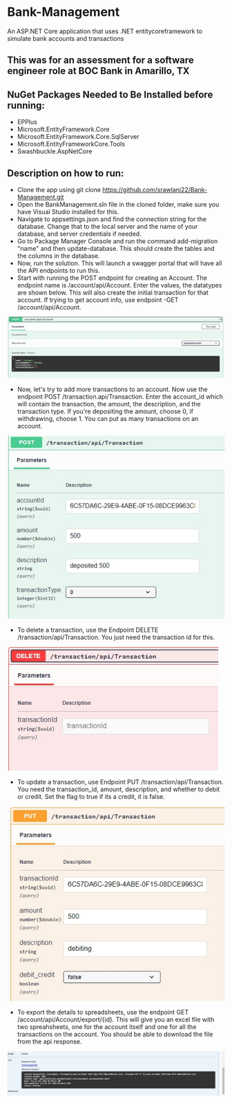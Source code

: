 # Bank-Management
An ASP.NET Core application that uses .NET entitycoreframework to simulate bank accounts and transactions

## This was for an assessment for a software engineer role at BOC Bank in Amarillo, TX

## NuGet Packages Needed to Be Installed before running:
- EPPlus
- Microsoft.EntityFramework.Core
- Microsoft.EntityFramework.Core.SqlServer
- Microsoft.EntityFrameworkCore.Tools
- Swashbuckle.AspNetCore

## Description on how to run:
- Clone the app using git clone https://github.com/srawlani22/Bank-Management.git
- Open the BankManagement.sln file in the cloned folder, make sure you have Visual Studio installed for this.
- Navigate to appsettings.json and find the connection string for the database. Change that to the local server and the name of your database, and server credentials if needed.
- Go to Package Manager Console and run the command add-migration "name" and then update-database. This should create the tables and the columns in the database.
- Now, run the solution. This will launch a swagger portal that will have all the API endpoints to run this.
- Start with running the POST endpoint for creating an Account. The endpoint name is /account/api/Account. Enter the values, the datatypes are shown below. This will also create the initial transaction for that account. If trying to get account info, use endpoint -GET /account/api/Account.
  
![alt text](https://github.com/srawlani22/Bank-Management/blob/main/Images/post_account.jpg)

- Now, let's try to add more transactions to an account. Now use the endpoint POST /transaction.api/Transaction. Enter the account_id which will contain the transaction, the amount, the description, and the transaction type. If you're depositing the amount, choose 0, if withdrawing, choose 1. You can put as many transactions on an account.
  
![alt text](https://github.com/srawlani22/Bank-Management/blob/main/Images/post_transaction.jpg)

- To delete a transaction, use the Endpoint DELETE /transaction/api/Transaction. You just need the transaction id for this.
  
![alt text](https://github.com/srawlani22/Bank-Management/blob/main/Images/delete_transaction.jpg)

- To update a transaction, use Endpoint PUT /transaction/api/Transaction. You need the transaction_id, amount, description, and whether to debit or credit. Set the flag to true if its a credit, it is false.
  
![alt text](https://github.com/srawlani22/Bank-Management/blob/main/Images/update_transaction.jpg)

- To export the details to spreadsheets, use the endpoint GET /account/api/Account/export/{id}. This will give you an excel file with two spreahsheets, one for the account itself and one for all the transactions on the account. You should be able to download the file from the api response.

![alt text](https://github.com/srawlani22/Bank-Management/blob/main/Images/export_account_details.jpg)
